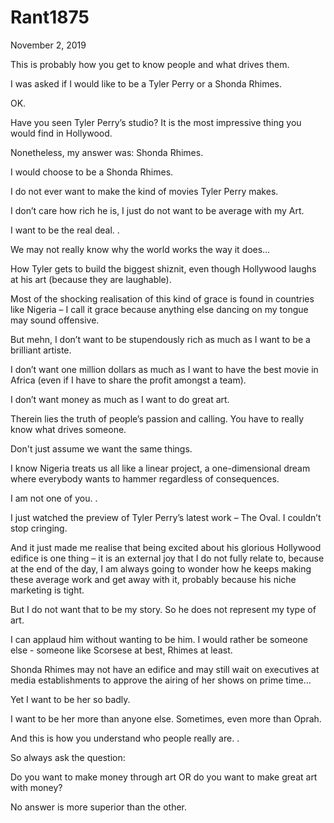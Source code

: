 # Rant1875



November 2, 2019

This is probably how you get to know people and what drives them.

I was asked if I would like to be a Tyler Perry or a Shonda Rhimes.

OK.

Have you seen Tyler Perry’s studio? It is the most impressive thing you would find in Hollywood.

Nonetheless, my answer was: Shonda Rhimes.

I would choose to be a Shonda Rhimes.

I do not ever want to make the kind of movies Tyler Perry makes.

I don’t care how rich he is, I just do not want to be average with my Art.

I want to be the real deal.
.

We may not really know why the world works the way it does…

How Tyler gets to build the biggest shiznit, even though Hollywood laughs at his art (because they are laughable).

Most of the shocking realisation of this kind of grace is found in countries like Nigeria – I call it grace because anything else dancing on my tongue may sound offensive.

But mehn, I don’t want to be stupendously rich as much as I want to be a brilliant artiste.

I don’t want one million dollars as much as I want to have the best movie in Africa (even if I have to share the profit amongst a team).

I don’t want money as much as I want to do great art.

Therein lies the truth of people’s passion and calling. You have to really know what drives someone.

Don't just assume we want the same things.

I know Nigeria treats us all like a linear project, a one-dimensional dream where everybody wants to hammer regardless of consequences.

I am not one of you.
.

I just watched the preview of Tyler Perry’s latest work – The Oval. I couldn’t stop cringing.

And it just made me realise that being excited about his glorious Hollywood edifice is one thing – it is an external joy that I do not fully relate to, because at the end of the day, I am always going to wonder how he keeps making these average work and get away with it, probably because his niche marketing is tight.

But I do not want that to be my story. So he does not represent my type of art.

I can applaud him without wanting to be him. I would rather be someone else - someone like Scorsese at best, Rhimes at least.

Shonda Rhimes may not have an edifice and may still wait on executives at media establishments to approve the airing of her shows on prime time…

Yet I want to be her so badly.

I want to be her more than anyone else. Sometimes, even more than Oprah.

And this is how you understand who people really are.
.

So always ask the question:

Do you want to make money through art OR do you want to make great art with money?

No answer is more superior than the other.